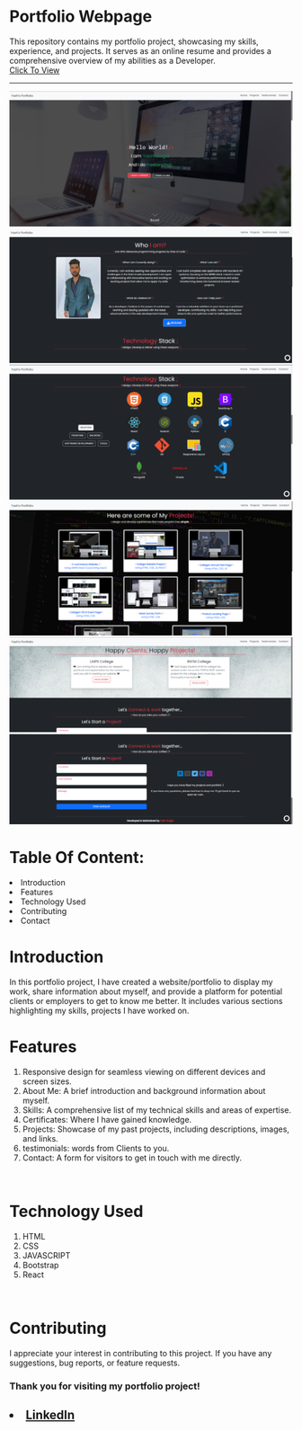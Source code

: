 # Portfolio Webpage

This repository contains my portfolio project, showcasing my skills, experience, and projects. It serves as an online resume and provides a comprehensive overview of my abilities as a Developer.
<br>
<a href="https://imyashgogia.netlify.app/"> Click To View </a>

<hr>
<img src="https://github.com/imYashGogia/MyPortfolio/blob/main/src/components/Assets/Readme_img/img1.png">
<img src="https://github.com/imYashGogia/MyPortfolio/blob/main/src/components/Assets/Readme_img/img2.png">
<img src="https://github.com/imYashGogia/MyPortfolio/blob/main/src/components/Assets/Readme_img/img3.png">
<img src="https://github.com/imYashGogia/MyPortfolio/blob/main/src/components/Assets/Readme_img/img4.png">
<img src="https://github.com/imYashGogia/MyPortfolio/blob/main/src/components/Assets/Readme_img/img5.png">
<img src="https://github.com/imYashGogia/MyPortfolio/blob/main/src/components/Assets/Readme_img/img6.png">

<br>

<h1>Table Of Content:</h1>
<li>Introduction
<li>Features
<li>Technology Used
<li>Contributing
<li>Contact

<br>
<h1>Introduction</h1>
In this portfolio project, I have created a website/portfolio to display my work, share information about myself, and provide a platform for potential clients or employers to get to know me better. It includes various sections highlighting my skills, projects I have worked on.
<br>

<h1>Features</h1>
<ol>
<li>Responsive design for seamless viewing on different devices and screen sizes.
<li>About Me: A brief introduction and background information about myself.
<li>Skills: A comprehensive list of my technical skills and areas of expertise.
<li>Certificates: Where I have gained knowledge.
<li>Projects: Showcase of my past projects, including descriptions, images, and links.
<li>testimonials: words from Clients to you.
<li>Contact: A form for visitors to get in touch with me directly.
</ol>
<br>
<h1>Technology Used</h1>
<ol>
<li>HTML
<li>CSS
<li>JAVASCRIPT
<li>Bootstrap
<li>React
</ol>
<br>
<h1>Contributing</h1>
I appreciate your interest in contributing to this project. If you have any suggestions, bug reports, or feature requests.
<br>

<h3>Thank you for visiting my portfolio project!<h2/>

<li><a href=
"https://linkedin.com/in/imyashgogia">LinkedIn</a>
